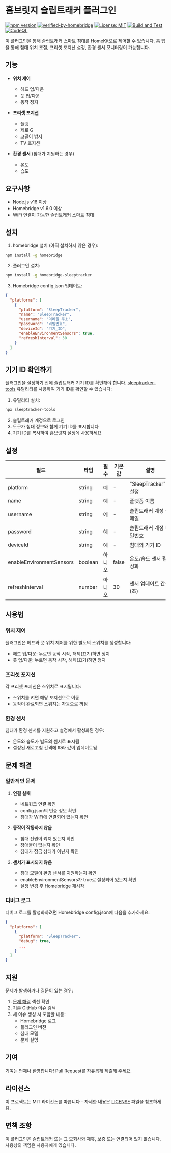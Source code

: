 # 홈브릿지 슬립트래커 플러그인

[![npm version](https://badge.fury.io/js/homebridge-sleeptracker.svg)](https://badge.fury.io/js/homebridge-sleeptracker)
[![verified-by-homebridge](https://badgen.net/badge/homebridge/verified/purple)](https://github.com/homebridge/homebridge/wiki/Verified-Plugins)
[![License: MIT](https://img.shields.io/badge/License-MIT-yellow.svg)](https://opensource.org/licenses/MIT)
[![Build and Test](https://github.com/Margarets00/homebridge-sleeptracker/actions/workflows/build.yml/badge.svg)](https://github.com/Margarets00/homebridge-sleeptracker/actions/workflows/build.yml)
[![CodeQL](https://github.com/Margarets00/homebridge-sleeptracker/actions/workflows/codeql.yml/badge.svg)](https://github.com/Margarets00/homebridge-sleeptracker/actions/workflows/codeql.yml)

이 플러그인을 통해 슬립트래커 스마트 침대를 HomeKit으로 제어할 수 있습니다. 홈 앱을 통해 침대 위치 조절, 프리셋 포지션 설정, 환경 센서 모니터링이 가능합니다.

## 기능

- **위치 제어**
  - 헤드 업/다운
  - 풋 업/다운
  - 동작 정지
  
- **프리셋 포지션**
  - 플랫
  - 제로 G
  - 코골이 방지
  - TV 포지션

- **환경 센서** (침대가 지원하는 경우)
  - 온도
  - 습도

## 요구사항

- Node.js v16 이상
- Homebridge v1.6.0 이상
- WiFi 연결이 가능한 슬립트래커 스마트 침대

## 설치

1. homebridge 설치 (아직 설치하지 않은 경우):
```bash
npm install -g homebridge
```

2. 플러그인 설치:
```bash
npm install -g homebridge-sleeptracker
```

3. Homebridge config.json 업데이트:
```json
{
  "platforms": [
    {
      "platform": "SleepTracker",
      "name": "SleepTracker",
      "username": "이메일_주소",
      "password": "비밀번호",
      "deviceId": "기기_ID",
      "enableEnvironmentSensors": true,
      "refreshInterval": 30
    }
  ]
}
```

## 기기 ID 확인하기

플러그인을 설정하기 전에 슬립트래커 기기 ID를 확인해야 합니다. [sleeptracker-tools](https://github.com/Margarets00/sleeptracker-tools) 유틸리티를 사용하여 기기 ID를 확인할 수 있습니다:

1. 유틸리티 설치:
```bash
npx sleeptracker-tools
```

2. 슬립트래커 계정으로 로그인
3. 도구가 침대 정보와 함께 기기 ID를 표시합니다
4. 기기 ID를 복사하여 홈브릿지 설정에 사용하세요

## 설정

| 필드 | 타입 | 필수 | 기본값 | 설명 |
|-------|------|----------|---------|-------------|
| platform | string | 예 | - | "SleepTracker"로 설정 |
| name | string | 예 | - | 플랫폼 이름 |
| username | string | 예 | - | 슬립트래커 계정 이메일 |
| password | string | 예 | - | 슬립트래커 계정 비밀번호 |
| deviceId | string | 예 | - | 침대의 기기 ID |
| enableEnvironmentSensors | boolean | 아니오 | false | 온도/습도 센서 활성화 |
| refreshInterval | number | 아니오 | 30 | 센서 업데이트 간격(초) |

## 사용법

### 위치 제어
플러그인은 헤드와 풋 위치 제어를 위한 별도의 스위치를 생성합니다:
- 헤드 업/다운: 누르면 동작 시작, 해제(끄기)하면 정지
- 풋 업/다운: 누르면 동작 시작, 해제(끄기)하면 정지

### 프리셋 포지션
각 프리셋 포지션은 스위치로 표시됩니다:
- 스위치를 켜면 해당 포지션으로 이동
- 동작이 완료되면 스위치는 자동으로 꺼짐

### 환경 센서
침대가 환경 센서를 지원하고 설정에서 활성화된 경우:
- 온도와 습도가 별도의 센서로 표시됨
- 설정된 새로고침 간격에 따라 값이 업데이트됨

## 문제 해결

### 일반적인 문제

1. **연결 실패**
   - 네트워크 연결 확인
   - config.json의 인증 정보 확인
   - 침대가 WiFi에 연결되어 있는지 확인

2. **동작이 작동하지 않음**
   - 침대 전원이 켜져 있는지 확인
   - 장애물이 없는지 확인
   - 침대가 잠금 상태가 아닌지 확인

3. **센서가 표시되지 않음**
   - 침대 모델이 환경 센서를 지원하는지 확인
   - enableEnvironmentSensors가 true로 설정되어 있는지 확인
   - 설정 변경 후 Homebridge 재시작

### 디버그 로그

디버그 로그를 활성화하려면 Homebridge config.json에 다음을 추가하세요:
```json
{
  "platforms": [
    {
      "platform": "SleepTracker",
      "debug": true,
      ...
    }
  ]
}
```

## 지원

문제가 발생하거나 질문이 있는 경우:
1. [문제 해결](#문제-해결) 섹션 확인
2. 기존 GitHub 이슈 검색
3. 새 이슈 생성 시 포함할 내용:
   - Homebridge 로그
   - 플러그인 버전
   - 침대 모델
   - 문제 설명

## 기여

기여는 언제나 환영합니다! Pull Request를 자유롭게 제출해 주세요.

## 라이선스

이 프로젝트는 MIT 라이선스를 따릅니다 - 자세한 내용은 [LICENSE](LICENSE) 파일을 참조하세요.

## 면책 조항

이 플러그인은 슬립트래커 또는 그 모회사와 제휴, 보증 또는 연결되어 있지 않습니다. 사용상의 책임은 사용자에게 있습니다. 